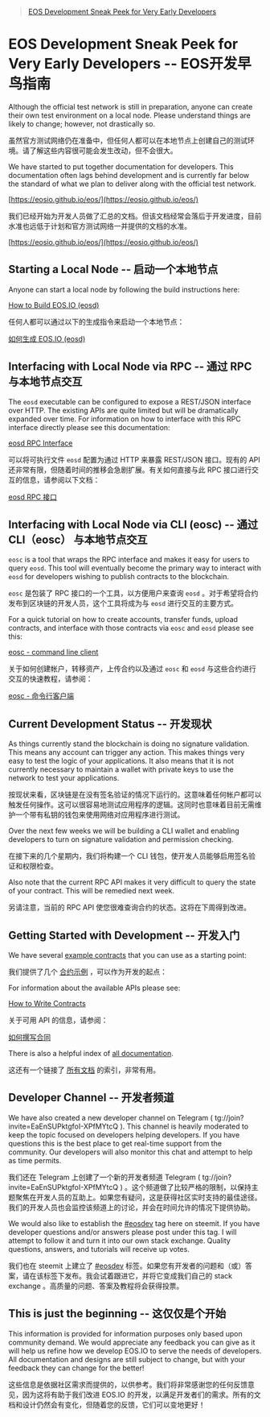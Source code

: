 > [EOS Development Sneak Peek for Very Early Developers](https://steemit.com/eosdev/@dan/eos-development-sneak-peek-for-very-early-developers)

# EOS Development Sneak Peek for Very Early Developers -- EOS开发早鸟指南

Although the official test network is still in preparation, anyone can create their own test environment on a local node. Please understand things are likely to change; however, not drastically so.

虽然官方测试网络仍在准备中，但任何人都可以在本地节点上创建自己的测试环境。请了解这些内容很可能会发生改动，但不会很大。

We have started to put together documentation for developers. This documentation often lags behind development and is currently far below the standard of what we plan to deliver along with the official test network.

[https://eosio.github.io/eos/](https://eosio.github.io/eos/)

我们已经开始为开发人员做了汇总的文档。但该文档经常会落后于开发进度，目前水准也远低于计划和官方测试网络一并提供的文档的水准。

[https://eosio.github.io/eos/](https://eosio.github.io/eos/)

## Starting a Local Node -- 启动一个本地节点

Anyone can start a local node by following the build instructions here:

[How to Build EOS.IO (eosd)](https://eosio.github.io/eos/group__howtobuild.html)  

任何人都可以通过以下的生成指令来启动一个本地节点：

[如何生成 EOS.IO (eosd) ](https://github.com/BlockChainTranslator/EOS/blob/master/TechDoc/How%20To%20Build%20EOS.md)

## Interfacing with Local Node via RPC -- 通过 RPC 与本地节点交互

The `eosd` executable can be configured to expose a REST/JSON interface over HTTP. The existing APIs are quite limited but will be dramatically expanded over time. For information on how to interface with this RPC interface directly please see this documentation:

[eosd RPC Interface](https://eosio.github.io/eos/group__eosiorpc.html)

可以将可执行文件 `eosd` 配置为通过 HTTP 来暴露 REST/JSON 接口。现有的 API 还非常有限，但随着时间的推移会急剧扩展。有关如何直接与此 RPC 接口进行交互的信息，请参阅以下文档：

[eosd RPC 接口](https://github.com/BlockChainTranslator/EOS/blob/master/TechDoc/eosd%20RPC%20Interface.md)  

## Interfacing with Local Node via CLI (eosc) -- 通过 CLI（eosc） 与本地节点交互

`eosc` is a tool that wraps the RPC interface and makes it easy for users to query `eosd`. This tool will eventually become the primary way to interact with `eosd` for developers wishing to publish contracts to the blockchain.

`eosc` 是包装了 RPC 接口的一个工具，以方便用户来查询 `eosd` 。对于希望将合约发布到区块链的开发人员，这个工具将成为与 `eosd` 进行交互的主要方式。

For a quick tutorial on how to create accounts, transfer funds, upload contracts, and interface with those contracts via `eosc` and `eosd` please see this:

[eosc - command line client](https://eosio.github.io/eos/group__eosc.html)

关于如何创建帐户，转移资产，上传合约以及通过 `eosc` 和 `eosd` 与这些合约进行交互的快速教程，请参阅：

[eosc - 命令行客户端](https://github.com/BlockChainTranslator/EOS/blob/master/TechDoc/EOS%20Command%20Line%20Client.md)  

## Current Development Status -- 开发现状

As things currently stand the blockchain is doing no signature validation. This means any account can trigger any action. This makes things very easy to test the logic of your applications. It also means that it is not currently necessary to maintain a wallet with private keys to use the network to test your applications.

按现状来看，区块链是在没有签名验证的情况下运行的。这意味着任何帐户都可以触发任何操作。这可以很容易地测试应用程序的逻辑。这同时也意味着目前无需维护一个带有私钥的钱包来使用网络对应用程序进行测试。

Over the next few weeks we will be building a CLI wallet and enabling developers to turn on signature validation and permission checking.

在接下来的几个星期内，我们将构建一个 CLI 钱包，使开发人员能够启用签名验证和权限检查。

Also note that the current RPC API makes it very difficult to query the state of your contract. This will be remedied next week.

另请注意，当前的 RPC API 使您很难查询合约的状态。这将在下周得到改进。

## Getting Started with Development -- 开发入门

We have several [example contracts](https://github.com/EOSIO/eos/tree/master/contracts) that you can use as a starting point:

我们提供了几个 [合约示例](https://github.com/EOSIO/eos/tree/master/contracts) ，可以作为开发的起点：

For information about the available APIs please see:

[How to Write Contracts](https://eosio.github.io/eos/group__contractdev.html)

关于可用 API 的信息，请参阅：

[如何撰写合同](https://github.com/BlockChainTranslator/EOS/blob/master/TechDoc/How%20To%20Write%20Contracts.md)  

There is also a helpful index of [all documentation](https://eosio.github.io/eos/modules.html).

这还有一个链接了 [所有文档](https://eosio.github.io/eos/modules.html) 的索引，非常有用。

## Developer Channel -- 开发者频道

We have also created a new developer channel on Telegram ( tg://join?invite=EaEnSUPktgfoI-XPfMYtcQ ). This channel is heavily moderated to keep the topic focused on developers helping developers. If you have questions this is the best place to get real-time support from the community. Our developers will also monitor this chat and attempt to help as time permits.

我们还在 Telegram 上创建了一个新的开发者频道 Telegram ( tg://join?invite=EaEnSUPktgfoI-XPfMYtcQ ) 。这个频道做了比较严格的限制，以保持主题聚焦在开发人员的互助上。如果您有疑问，这是获得社区实时支持的最佳途径。我们的开发人员也会监控该频道上的讨论，并会在时间允许的情况下提供协助。

We would also like to establish the [#eosdev](https://steemit.com/trending/eosdev) tag here on steemit. If you have developer questions and/or answers please post under this tag. I will attempt to follow it and turn it into our own stack exchange. Quality questions, answers, and tutorials will receive up votes.

我们也在 steemit 上建立了 [#eosdev](https://steemit.com/trending/eosdev) 标签。如果您有开发者的问题和（或）答案，请在该标签下发布。我会试着跟进它，并将它变成我们自己的 stack exchange 。高质量的问题、答案及教程将会获得投票。

## This is just the beginning -- 这仅仅是个开始

This information is provided for information purposes only based upon community demand. We would appreciate any feedback you can give as it will help us refine how we develop EOS.IO to serve the needs of developers. All documentation and designs are still subject to change, but with your feedback they can change for the better!

这些信息是依据社区需求而提供的，以供参考。我们将非常感谢您的任何反馈意见，因为这将有助于我们改进 EOS.IO 的开发，以满足开发者们的需求。所有的文档和设计仍然会有变化，但随着您的反馈，它们可以变地更好！

